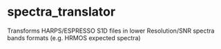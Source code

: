 # spectra_translator
Transforms HARPS/ESPRESSO S1D files in lower Resolution/SNR spectra bands formats (e.g. HRMOS expected spectra)
